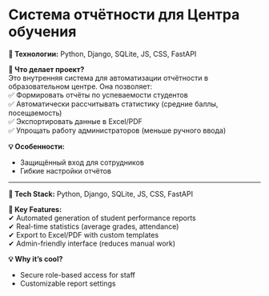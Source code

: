 
# Система отчётности для Центра обучения
**🔹 Технологии:** Python, Django, SQLite, JS, CSS, FastAPI

**📝 Что делает проект?**  
Это внутренняя система для автоматизации отчётности в образовательном центре. Она позволяет:  
✅ Формировать отчёты по успеваемости студентов  
✅ Автоматически рассчитывать статистику (средние баллы, посещаемость)  
✅ Экспортировать данные в Excel/PDF  
✅ Упрощать работу администраторов (меньше ручного ввода)  

**💡 Особенности:** 
- Защищённый вход для сотрудников  
- Гибкие настройки отчётов  

---
**🔹 Tech Stack:** Python, Django, SQLite, JS, CSS, FastAPI

**📝 Key Features:**  
✔ Automated generation of student performance reports  
✔ Real-time statistics (average grades, attendance)  
✔ Export to Excel/PDF with custom templates  
✔ Admin-friendly interface (reduces manual work)  

**💡 Why it’s cool?**  
- Secure role-based access for staff  
- Customizable report settings  
